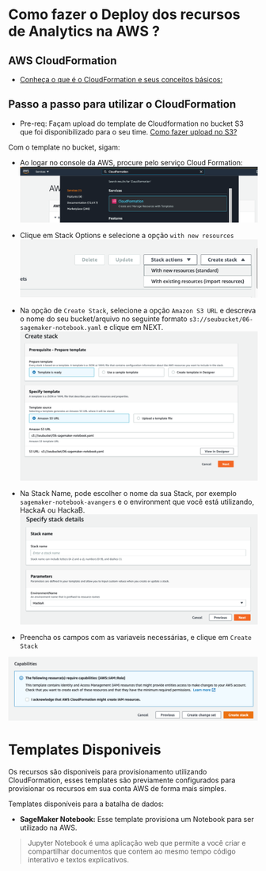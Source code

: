 # Como fazer o Deploy dos recursos de Analytics na AWS ?

## AWS CloudFormation

- [Conheça o que é o CloudFormation e seus conceitos básicos:](https://aws.amazon.com/pt/cloudformation/)

## Passo a passo para utilizar o CloudFormation

- Pre-req: Façam upload do template de Cloudformation no bucket S3 que foi disponibilizado para o seu time.
[Como fazer upload no S3?](https://docs.aws.amazon.com/pt_br/AmazonS3/latest/userguide/upload-objects.html)

Com o template no bucket, sigam: 


- Ao logar no console da AWS, procure pelo serviço Cloud Formation: 
![01](images/cf-01.png)

- Clique em Stack Options e selecione a opção `with new resources`
![01](images/cf-02.png)

- Na opção de `Create Stack`, selecione a opção `Amazon S3 URL` e descreva o nome do seu bucket/arquivo no seguinte formato `s3://seubucket/06-sagemaker-notebook.yaml`  e clique em NEXT.
![01](images/cf-03.png)

- Na Stack Name, pode escolher o nome da sua Stack, por exemplo `sagemaker-notebook-avangers` e o environment que você está utilizando, HackaA ou HackaB.
![01](images/cf-04.png)

- Preencha os campos com as variaveis necessárias, e clique em `Create Stack`

![01](images/cf-05.png)

# Templates Disponiveis

Os recursos são disponiveis para provisionamento utilizando CloudFormation, esses templates são previamente configurados para provisionar os recursos em sua conta AWS de forma mais simples.

Templates disponíveis para a batalha de dados: 

- **SageMaker Notebook:** Esse template provisiona um Notebook para ser utilizado na AWS.

> Jupyter Notebook é uma aplicação web que permite a você criar e compartilhar documentos que contem ao mesmo tempo código interativo e textos explicativos.
